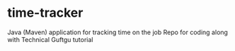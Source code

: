 # time-tracker
Java (Maven) application for tracking time on the job
Repo for coding along with Technical Guftgu tutorial
